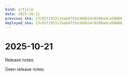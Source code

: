 ```yaml
---
kind: article
date: 2025-10-21
previous_sha: 23c85f191517eabd753e38db14c0298adca50886
deployed_sha: 23c85f191517eabd753e38db14c0298adca50886
---
```


# 2025-10-21

Release notes:

Geen release notes
